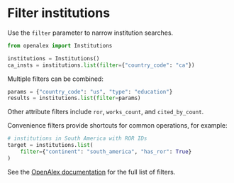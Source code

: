 # Filter institutions

Use the `filter` parameter to narrow institution searches.

```python
from openalex import Institutions

institutions = Institutions()
ca_insts = institutions.list(filter={"country_code": "ca"})
```

Multiple filters can be combined:

```python
params = {"country_code": "us", "type": "education"}
results = institutions.list(filter=params)
```

Other attribute filters include `ror`, `works_count`, and `cited_by_count`.

Convenience filters provide shortcuts for common operations, for example:

```python
# institutions in South America with ROR IDs
target = institutions.list(
    filter={"continent": "south_america", "has_ror": True}
)
```

See the [OpenAlex documentation](https://docs.openalex.org/api-entities/institutions/filter-institutions)
for the full list of filters.
